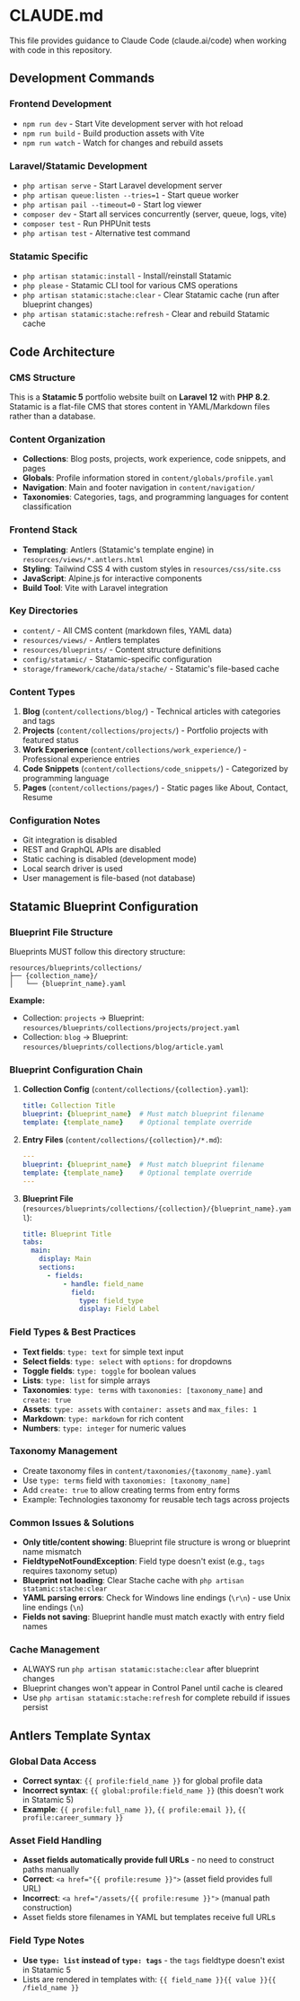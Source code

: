 # CLAUDE.md

This file provides guidance to Claude Code (claude.ai/code) when working with code in this repository.

## Development Commands

### Frontend Development
- `npm run dev` - Start Vite development server with hot reload
- `npm run build` - Build production assets with Vite
- `npm run watch` - Watch for changes and rebuild assets

### Laravel/Statamic Development
- `php artisan serve` - Start Laravel development server
- `php artisan queue:listen --tries=1` - Start queue worker
- `php artisan pail --timeout=0` - Start log viewer
- `composer dev` - Start all services concurrently (server, queue, logs, vite)
- `composer test` - Run PHPUnit tests
- `php artisan test` - Alternative test command

### Statamic Specific
- `php artisan statamic:install` - Install/reinstall Statamic
- `php please` - Statamic CLI tool for various CMS operations
- `php artisan statamic:stache:clear` - Clear Statamic cache (run after blueprint changes)
- `php artisan statamic:stache:refresh` - Clear and rebuild Statamic cache

## Code Architecture

### CMS Structure
This is a **Statamic 5** portfolio website built on **Laravel 12** with **PHP 8.2**. Statamic is a flat-file CMS that stores content in YAML/Markdown files rather than a database.

### Content Organization
- **Collections**: Blog posts, projects, work experience, code snippets, and pages
- **Globals**: Profile information stored in `content/globals/profile.yaml`
- **Navigation**: Main and footer navigation in `content/navigation/`
- **Taxonomies**: Categories, tags, and programming languages for content classification

### Frontend Stack
- **Templating**: Antlers (Statamic's template engine) in `resources/views/*.antlers.html`
- **Styling**: Tailwind CSS 4 with custom styles in `resources/css/site.css`
- **JavaScript**: Alpine.js for interactive components
- **Build Tool**: Vite with Laravel integration

### Key Directories
- `content/` - All CMS content (markdown files, YAML data)
- `resources/views/` - Antlers templates
- `resources/blueprints/` - Content structure definitions
- `config/statamic/` - Statamic-specific configuration
- `storage/framework/cache/data/stache/` - Statamic's file-based cache

### Content Types
1. **Blog** (`content/collections/blog/`) - Technical articles with categories and tags
2. **Projects** (`content/collections/projects/`) - Portfolio projects with featured status
3. **Work Experience** (`content/collections/work_experience/`) - Professional experience entries
4. **Code Snippets** (`content/collections/code_snippets/`) - Categorized by programming language
5. **Pages** (`content/collections/pages/`) - Static pages like About, Contact, Resume

### Configuration Notes
- Git integration is disabled
- REST and GraphQL APIs are disabled
- Static caching is disabled (development mode)
- Local search driver is used
- User management is file-based (not database)

## Statamic Blueprint Configuration

### Blueprint File Structure
Blueprints MUST follow this directory structure:
```
resources/blueprints/collections/
├── {collection_name}/
│   └── {blueprint_name}.yaml
```

**Example:**
- Collection: `projects` → Blueprint: `resources/blueprints/collections/projects/project.yaml`
- Collection: `blog` → Blueprint: `resources/blueprints/collections/blog/article.yaml`

### Blueprint Configuration Chain
1. **Collection Config** (`content/collections/{collection}.yaml`):
   ```yaml
   title: Collection Title
   blueprint: {blueprint_name}  # Must match blueprint filename
   template: {template_name}    # Optional template override
   ```

2. **Entry Files** (`content/collections/{collection}/*.md`):
   ```yaml
   ---
   blueprint: {blueprint_name}  # Must match blueprint filename
   template: {template_name}    # Optional template override
   ---
   ```

3. **Blueprint File** (`resources/blueprints/collections/{collection}/{blueprint_name}.yaml`):
   ```yaml
   title: Blueprint Title
   tabs:
     main:
       display: Main
       sections:
         - fields:
             - handle: field_name
               field:
                 type: field_type
                 display: Field Label
   ```

### Field Types & Best Practices
- **Text fields**: `type: text` for simple text input
- **Select fields**: `type: select` with `options:` for dropdowns
- **Toggle fields**: `type: toggle` for boolean values
- **Lists**: `type: list` for simple arrays
- **Taxonomies**: `type: terms` with `taxonomies: [taxonomy_name]` and `create: true`
- **Assets**: `type: assets` with `container: assets` and `max_files: 1`
- **Markdown**: `type: markdown` for rich content
- **Numbers**: `type: integer` for numeric values

### Taxonomy Management
- Create taxonomy files in `content/taxonomies/{taxonomy_name}.yaml`
- Use `type: terms` field with `taxonomies: [taxonomy_name]`
- Add `create: true` to allow creating terms from entry forms
- Example: Technologies taxonomy for reusable tech tags across projects

### Common Issues & Solutions
- **Only title/content showing**: Blueprint file structure is wrong or blueprint name mismatch
- **FieldtypeNotFoundException**: Field type doesn't exist (e.g., `tags` requires taxonomy setup)
- **Blueprint not loading**: Clear Stache cache with `php artisan statamic:stache:clear`
- **YAML parsing errors**: Check for Windows line endings (`\r\n`) - use Unix line endings (`\n`)
- **Fields not saving**: Blueprint handle must match exactly with entry field names

### Cache Management
- ALWAYS run `php artisan statamic:stache:clear` after blueprint changes
- Blueprint changes won't appear in Control Panel until cache is cleared
- Use `php artisan statamic:stache:refresh` for complete rebuild if issues persist

## Antlers Template Syntax

### Global Data Access
- **Correct syntax**: `{{ profile:field_name }}` for global profile data
- **Incorrect syntax**: `{{ global:profile:field_name }}` (this doesn't work in Statamic 5)
- **Example**: `{{ profile:full_name }}`, `{{ profile:email }}`, `{{ profile:career_summary }}`

### Asset Field Handling
- **Asset fields automatically provide full URLs** - no need to construct paths manually
- **Correct**: `<a href="{{ profile:resume }}">` (asset field provides full URL)
- **Incorrect**: `<a href="/assets/{{ profile:resume }}">` (manual path construction)
- Asset fields store filenames in YAML but templates receive full URLs

### Field Type Notes
- **Use `type: list` instead of `type: tags`** - the `tags` fieldtype doesn't exist in Statamic 5
- Lists are rendered in templates with: `{{ field_name }}{{ value }}{{ /field_name }}`
